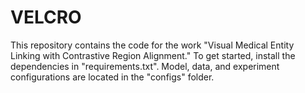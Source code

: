 # VELCRO

This repository contains the code for the work "Visual Medical Entity Linking with Contrastive Region Alignment." To get started, install the dependencies in "requirements.txt". Model, data, and experiment configurations are located in the "configs" folder.
